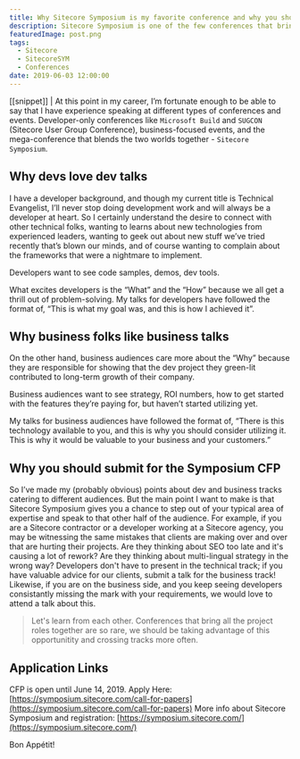 ```yaml
---
title: Why Sitecore Symposium is my favorite conference and why you should apply for the Call For Papers
description: Sitecore Symposium is one of the few conferences that brings both, developers and business audiences, together, giving us the opportunity to present to and learn from each other.
featuredImage: post.png
tags:
  - Sitecore
  - SitecoreSYM
  - Conferences
date: 2019-06-03 12:00:00
---
```


[[snippet]]
| At this point in my career, I’m fortunate enough to be able to say that I have experience speaking at different types of conferences and events. Developer-only conferences like `Microsoft Build` and `SUGCON` (Sitecore User Group Conference), business-focused events, and the mega-conference that blends the two worlds together - `Sitecore Symposium`.

## Why devs love dev talks
I have a developer background, and though my current title is Technical Evangelist, I’ll never stop doing development work and will always be a developer at heart. So I certainly understand the desire to connect with other technical folks, wanting to learns about new technologies from experienced leaders, wanting to geek out about new stuff we’ve tried recently that’s blown our minds, and of course wanting to complain about the frameworks that were a nightmare to implement.

Developers want to see code samples, demos, dev tools.

What excites developers is the “What” and the “How” because we all get a thrill out of problem-solving. My talks for developers have followed the format of, “This is what my goal was, and this is how I achieved it”.


## Why business folks like business talks
On the other hand, business audiences care more about the “Why” because they are responsible for showing that the dev project they green-lit contributed to long-term growth of their company.

Business audiences want to see strategy, ROI numbers, how to get started with the features they’re paying for, but haven’t started utilizing yet.

My talks for business audiences have followed the format of, “There is this technology available to you, and this is why you should consider utilizing it. This is why it would be valuable to your business and your customers.”


## Why you should submit for the Symposium CFP
So I’ve made my (probably obvious) points about dev and business tracks catering to different audiences. But the main point I want to make is that Sitecore Symposium gives you a chance to step out of your typical area of expertise and speak to that other half of the audience. For example, if you are a Sitecore contractor or a developer working at a Sitecore agency, you may be witnessing the same mistakes that clients are making over and over that are hurting their projects. Are they thinking about SEO too late and it's causing a lot of rework? Are they thinking about multi-lingual strategy in the wrong way? Developers don't have to present in the technical track; if you have valuable advice for our clients, submit a talk for the business track! Likewise, if you are on the business side, and you keep seeing developers consistantly missing the mark with your requirements, we would love to attend a talk about this.

> Let's learn from each other. Conferences that bring all the project roles together are so rare, we should be taking advantage of this opportunitity and crossing tracks more often.

## Application Links
CFP is open until June 14, 2019. Apply Here: [https://symposium.sitecore.com/call-for-papers](https://symposium.sitecore.com/call-for-papers)
More info about Sitecore Symposium and registration: [https://symposium.sitecore.com/](https://symposium.sitecore.com/)

Bon Appétit!